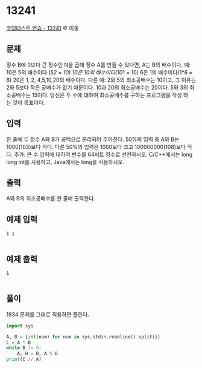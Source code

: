 # 13241

[코딩테스트 연습 - 13241][1] 로 이동

## 문제

정수 B에 0보다 큰 정수인 N을 곱해 정수 A를 만들 수 있다면, A는 B의 배수이다.
예:
10은 5의 배수이다 (5*2 = 10)
10은 10의 배수이다(10*1 = 10)
6은 1의 배수이다(1\*6 = 6)
20은 1, 2, 4,5,10,20의 배수이다.
다른 예:
2와 5의 최소공배수는 10이고, 그 이유는 2와 5보다 작은 공배수가 없기 때문이다.
10과 20의 최소공배수는 20이다.
5와 3의 최소공배수는 15이다.
당신은 두 수에 대하여 최소공배수를 구하는 프로그램을 작성 하는 것이 목표이다.

## 입력

한 줄에 두 정수 A와 B가 공백으로 분리되어 주어진다.
50%의 입력 중 A와 B는 1000(103)보다 작다. 다른 50%의 입력은 1000보다 크고 100000000(108)보다 작다.
추가: 큰 수 입력에 대하여 변수를 64비트 정수로 선언하시오. C/C++에서는 long long int를 사용하고, Java에서는 long을 사용하시오.

## 출력

A와 B의 최소공배수를 한 줄에 출력한다.

## 예제 입력

```
1 1


```

## 예제 출력

```
1


```

## 풀이

1934 문제를 그대로 적용하면 풀린다.

```python
import sys

A, B = [int(num) for num in sys.stdin.readline().split()]
C = A * B
while B != 0:
    A, B = B, A % B
print(C // A)

```

[1]: https://www.acmicpc.net/problem/13241
